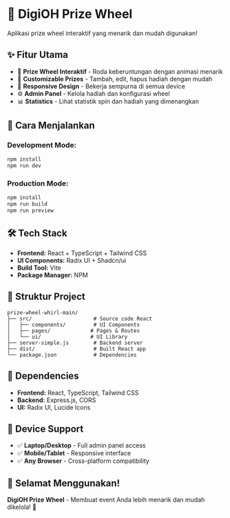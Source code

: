 # 🎯 DigiOH Prize Wheel

Aplikasi prize wheel interaktif yang menarik dan mudah digunakan!

## ✨ Fitur Utama

- 🎡 **Prize Wheel Interaktif** - Roda keberuntungan dengan animasi menarik
- 🎨 **Customizable Prizes** - Tambah, edit, hapus hadiah dengan mudah
- 📱 **Responsive Design** - Bekerja sempurna di semua device
- ⚙️ **Admin Panel** - Kelola hadiah dan konfigurasi wheel
- 📊 **Statistics** - Lihat statistik spin dan hadiah yang dimenangkan

## 🚀 Cara Menjalankan

### **Development Mode:**
```bash
npm install
npm run dev
```

### **Production Mode:**
```bash
npm install
npm run build
npm run preview
```

## 🛠️ Tech Stack

- **Frontend:** React + TypeScript + Tailwind CSS
- **UI Components:** Radix UI + Shadcn/ui
- **Build Tool:** Vite
- **Package Manager:** NPM

## 📁 Struktur Project

```
prize-wheel-whirl-main/
├── src/                    # Source code React
│   ├── components/         # UI Components
│   ├── pages/             # Pages & Routes
│   └── ui/                # UI Library
├── server-simple.js        # Backend server
├── dist/                   # Built React app
└── package.json            # Dependencies
```

## 🔧 Dependencies

- **Frontend:** React, TypeScript, Tailwind CSS
- **Backend:** Express.js, CORS
- **UI:** Radix UI, Lucide Icons

## 📱 Device Support

- ✅ **Laptop/Desktop** - Full admin panel access
- ✅ **Mobile/Tablet** - Responsive interface
- ✅ **Any Browser** - Cross-platform compatibility

## 🎉 Selamat Menggunakan!

**DigiOH Prize Wheel** - Membuat event Anda lebih menarik dan mudah dikelola! 🎊
